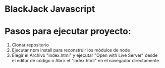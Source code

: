 # BlackJack Javascript

# Pasos para ejecutar proyecto:

1. Clonar repositorio
2. Ejecutar npm install para reconstruir los módulos de node
3. Elegir el Archivo "index.html" y ejecutar "Open with Live Server" desde el editor de código o Abrir el "index.html" en el navegador directamente.
